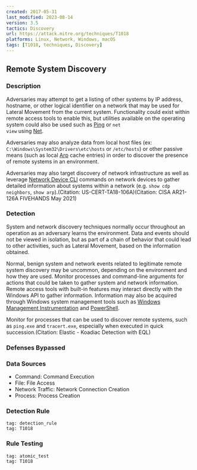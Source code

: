 ```yaml
---
created: 2017-05-31
last_modified: 2023-08-14
version: 3.5
tactics: Discovery
url: https://attack.mitre.org/techniques/T1018
platforms: Linux, Network, Windows, macOS
tags: [T1018, techniques, Discovery]
---
```


## Remote System Discovery

### Description

Adversaries may attempt to get a listing of other systems by IP address, hostname, or other logical identifier on a network that may be used for Lateral Movement from the current system. Functionality could exist within remote access tools to enable this, but utilities available on the operating system could also be used such as  [Ping](https://attack.mitre.org/software/S0097) or <code>net view</code> using [Net](https://attack.mitre.org/software/S0039).

Adversaries may also analyze data from local host files (ex: <code>C:\Windows\System32\Drivers\etc\hosts</code> or <code>/etc/hosts</code>) or other passive means (such as local [Arp](https://attack.mitre.org/software/S0099) cache entries) in order to discover the presence of remote systems in an environment.

Adversaries may also target discovery of network infrastructure as well as leverage [Network Device CLI](https://attack.mitre.org/techniques/T1059/008) commands on network devices to gather detailed information about systems within a network (e.g. <code>show cdp neighbors</code>, <code>show arp</code>).(Citation: US-CERT-TA18-106A)(Citation: CISA AR21-126A FIVEHANDS May 2021)  


### Detection

System and network discovery techniques normally occur throughout an operation as an adversary learns the environment. Data and events should not be viewed in isolation, but as part of a chain of behavior that could lead to other activities, such as Lateral Movement, based on the information obtained.

Normal, benign system and network events related to legitimate remote system discovery may be uncommon, depending on the environment and how they are used. Monitor processes and command-line arguments for actions that could be taken to gather system and network information. Remote access tools with built-in features may interact directly with the Windows API to gather information. Information may also be acquired through Windows system management tools such as [Windows Management Instrumentation](https://attack.mitre.org/techniques/T1047) and [PowerShell](https://attack.mitre.org/techniques/T1059/001).

Monitor for processes that can be used to discover remote systems, such as <code>ping.exe</code> and <code>tracert.exe</code>, especially when executed in quick succession.(Citation: Elastic - Koadiac Detection with EQL)

### Defenses Bypassed



### Data Sources

  - Command: Command Execution
  -  File: File Access
  -  Network Traffic: Network Connection Creation
  -  Process: Process Creation
### Detection Rule

```query
tag: detection_rule
tag: T1018
```

### Rule Testing

```query
tag: atomic_test
tag: T1018
```
